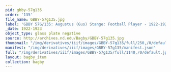```yaml
---
pid: gbby-57g135
order: '135'
file_name: GBBY-57g135.jpg
label: 'GBBY 57G/135: Augustus (Gus) Stange: Football Player - 1922-1923'
_date: 1922-1923
object_type: glass plate negative
source: http://archives.nd.edu/Bagby/GBBY-57g135.jpg
thumbnail: "/img/derivatives/iiif/images/GBBY-57g135/full/250,/0/default.jpg"
manifest: "/img/derivatives/iiif/images/GBBY-57g135/manifest.json"
full: "/img/derivatives/iiif/images/GBBY-57g135/full/1140,/0/default.jpg"
layout: bagby_item
collection: bagby
---
```

